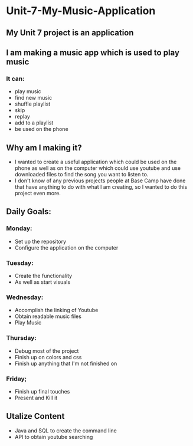# Unit-7-My-Music-Application

## My Unit 7 project is an application 

## I am making a music app which is used to play music

### It can:
- play music
- find new music
- shuffle playlist
- skip
- replay
- add to a playlist 
- be used on the phone

## Why am I making it?
- I wanted to create a useful application which could be used on the phone as well as on the computer which could use youtube and use downloaded files to find the song you want to listen to. 
- I don't know of any previous projects people at Base Camp have done that have anything to do with what I am creating, so I wanted to do this project even more.

## Daily Goals:
### Monday:
- Set up the repository
- Configure the application on the computer

### Tuesday:
- Create the functionality
- As well as start visuals

### Wednesday:
- Accomplish the linking of Youtube 
- Obtain readable music files
- Play Music

### Thursday:
- Debug most of the project
- Finish up on colors and css
- Finish up anything that I'm not finished on

### Friday;
- Finish up final touches
- Present and Kill it



## Utalize Content

- Java and SQL to create the command line
- API to obtain youtube searching
